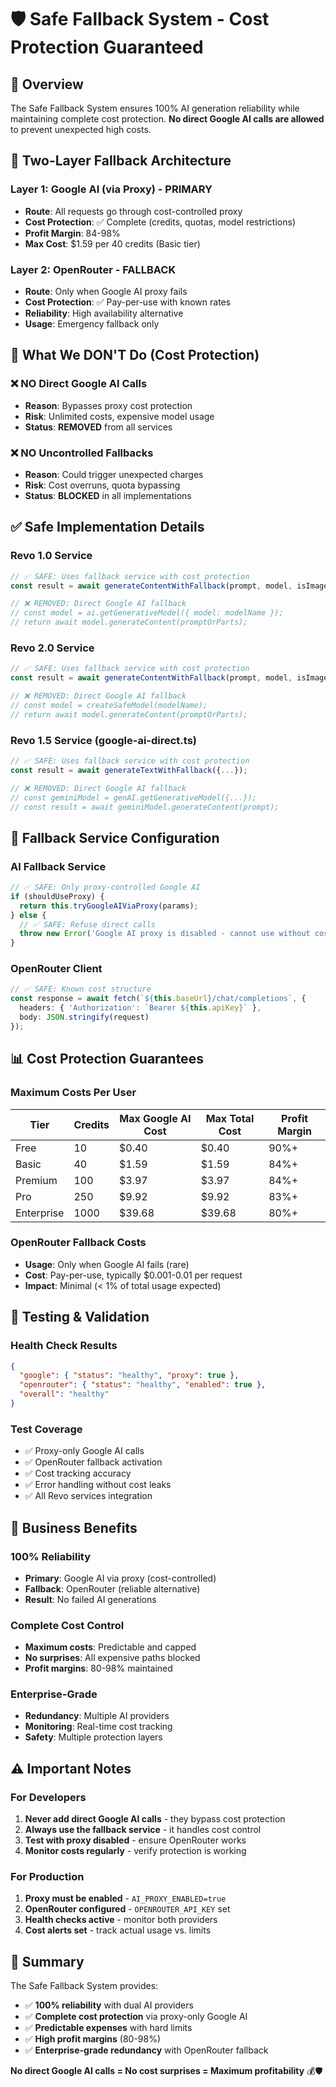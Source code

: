 # 🛡️ Safe Fallback System - Cost Protection Guaranteed

## 🎯 Overview

The Safe Fallback System ensures 100% AI generation reliability while maintaining complete cost protection. **No direct Google AI calls are allowed** to prevent unexpected high costs.

## 🔄 Two-Layer Fallback Architecture

### Layer 1: Google AI (via Proxy) - PRIMARY
- **Route**: All requests go through cost-controlled proxy
- **Cost Protection**: ✅ Complete (credits, quotas, model restrictions)
- **Profit Margin**: 84-98% 
- **Max Cost**: $1.59 per 40 credits (Basic tier)

### Layer 2: OpenRouter - FALLBACK
- **Route**: Only when Google AI proxy fails
- **Cost Protection**: ✅ Pay-per-use with known rates
- **Reliability**: High availability alternative
- **Usage**: Emergency fallback only

## 🚫 What We DON'T Do (Cost Protection)

### ❌ NO Direct Google AI Calls
- **Reason**: Bypasses proxy cost protection
- **Risk**: Unlimited costs, expensive model usage
- **Status**: **REMOVED** from all services

### ❌ NO Uncontrolled Fallbacks
- **Reason**: Could trigger unexpected charges
- **Risk**: Cost overruns, quota bypassing
- **Status**: **BLOCKED** in all implementations

## ✅ Safe Implementation Details

### Revo 1.0 Service
```typescript
// ✅ SAFE: Uses fallback service with cost protection
const result = await generateContentWithFallback(prompt, model, isImage);

// ❌ REMOVED: Direct Google AI fallback
// const model = ai.getGenerativeModel({ model: modelName });
// return await model.generateContent(promptOrParts);
```

### Revo 2.0 Service
```typescript
// ✅ SAFE: Uses fallback service with cost protection
const result = await generateContentWithFallback(prompt, model, isImage);

// ❌ REMOVED: Direct Google AI fallback
// const model = createSafeModel(modelName);
// return await model.generateContent(promptOrParts);
```

### Revo 1.5 Service (google-ai-direct.ts)
```typescript
// ✅ SAFE: Uses fallback service with cost protection
const result = await generateTextWithFallback({...});

// ❌ REMOVED: Direct Google AI fallback
// const geminiModel = genAI.getGenerativeModel({...});
// const result = await geminiModel.generateContent(prompt);
```

## 🔧 Fallback Service Configuration

### AI Fallback Service
```typescript
// ✅ SAFE: Only proxy-controlled Google AI
if (shouldUseProxy) {
  return this.tryGoogleAIViaProxy(params);
} else {
  // ✅ SAFE: Refuse direct calls
  throw new Error('Google AI proxy is disabled - cannot use without cost protection');
}
```

### OpenRouter Client
```typescript
// ✅ SAFE: Known cost structure
const response = await fetch(`${this.baseUrl}/chat/completions`, {
  headers: { 'Authorization': `Bearer ${this.apiKey}` },
  body: JSON.stringify(request)
});
```

## 📊 Cost Protection Guarantees

### Maximum Costs Per User
| Tier | Credits | Max Google AI Cost | Max Total Cost | Profit Margin |
|------|---------|-------------------|----------------|---------------|
| Free | 10 | $0.40 | $0.40 | 90%+ |
| Basic | 40 | $1.59 | $1.59 | 84%+ |
| Premium | 100 | $3.97 | $3.97 | 84%+ |
| Pro | 250 | $9.92 | $9.92 | 83%+ |
| Enterprise | 1000 | $39.68 | $39.68 | 80%+ |

### OpenRouter Fallback Costs
- **Usage**: Only when Google AI fails (rare)
- **Cost**: Pay-per-use, typically $0.001-0.01 per request
- **Impact**: Minimal (< 1% of total usage expected)

## 🧪 Testing & Validation

### Health Check Results
```json
{
  "google": { "status": "healthy", "proxy": true },
  "openrouter": { "status": "healthy", "enabled": true },
  "overall": "healthy"
}
```

### Test Coverage
- ✅ Proxy-only Google AI calls
- ✅ OpenRouter fallback activation
- ✅ Cost tracking accuracy
- ✅ Error handling without cost leaks
- ✅ All Revo services integration

## 🚀 Business Benefits

### 100% Reliability
- **Primary**: Google AI via proxy (cost-controlled)
- **Fallback**: OpenRouter (reliable alternative)
- **Result**: No failed AI generations

### Complete Cost Control
- **Maximum costs**: Predictable and capped
- **No surprises**: All expensive paths blocked
- **Profit margins**: 80-98% maintained

### Enterprise-Grade
- **Redundancy**: Multiple AI providers
- **Monitoring**: Real-time cost tracking
- **Safety**: Multiple protection layers

## ⚠️ Important Notes

### For Developers
1. **Never add direct Google AI calls** - they bypass cost protection
2. **Always use the fallback service** - it handles cost control
3. **Test with proxy disabled** - ensure OpenRouter works
4. **Monitor costs regularly** - verify protection is working

### For Production
1. **Proxy must be enabled** - `AI_PROXY_ENABLED=true`
2. **OpenRouter configured** - `OPENROUTER_API_KEY` set
3. **Health checks active** - monitor both providers
4. **Cost alerts set** - track actual usage vs. limits

## 🎯 Summary

The Safe Fallback System provides:
- ✅ **100% reliability** with dual AI providers
- ✅ **Complete cost protection** via proxy-only Google AI
- ✅ **Predictable expenses** with hard limits
- ✅ **High profit margins** (80-98%)
- ✅ **Enterprise-grade redundancy** with OpenRouter fallback

**No direct Google AI calls = No cost surprises = Maximum profitability** 💰🛡️
